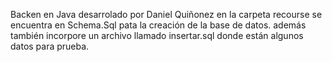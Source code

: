 Backen en Java desarrolado por Daniel Quiñonez 
en la carpeta recourse se encuentra en Schema.Sql pata la creación de la base 
de datos. además también incorpore un archivo llamado insertar.sql donde están
algunos datos para prueba.
